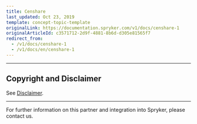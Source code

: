 ```yaml
---
title: Censhare
last_updated: Oct 23, 2019
template: concept-topic-template
originalLink: https://documentation.spryker.com/v1/docs/censhare-1
originalArticleId: c3571712-2d9f-4881-8b6d-d305e81565f7
redirect_from:
  - /v1/docs/censhare-1
  - /v1/docs/en/censhare-1
---
```


---

## Copyright and Disclaimer

See [Disclaimer](https://github.com/spryker/spryker-documentation).

---
For further information on this partner and integration into Spryker, please contact us.

<div class="hubspot-forms hubspot-forms--docs">
<div class="hubspot-form" id="hubspot-partners-1">
            <div class="script-embed" data-code="
                                            hbspt.forms.create({
				                                portalId: '2770802',
				                                formId: '163e11fb-e833-4638-86ae-a2ca4b929a41',
              	                                onFormReady: function() {
              		                                const hbsptInit = new CustomEvent('hbsptInit', {bubbles: true});
              		                                document.querySelector('#hubspot-partners-1').dispatchEvent(hbsptInit);
              	                                }
				                            });
            "></div>
</div>
</div>

